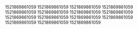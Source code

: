 1521869861059
1521869861059
1521869861059
1521869861059
1521869861059
1521869861059
1521869861059
1521869861059
1521869861059
1521869861059
1521869861059
1521869861059
1521869861059
1521869861059
1521869861059